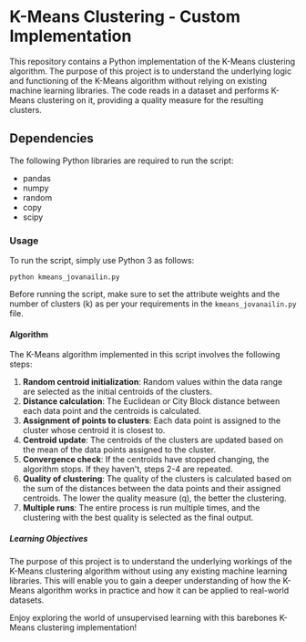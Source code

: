 # K-Means Clustering - Custom Implementation

This repository contains a Python implementation of the K-Means clustering algorithm. The purpose of this project is to understand the underlying logic and functioning of the K-Means algorithm without relying on existing machine learning libraries. The code reads in a dataset and performs K-Means clustering on it, providing a quality measure for the resulting clusters.

## Dependencies

The following Python libraries are required to run the script:

- pandas
- numpy
- random
- copy
- scipy

### Usage

To run the script, simply use Python 3 as follows:

``` python kmeans_jovanailin.py ```

Before running the script, make sure to set the attribute weights and the number of clusters (k) as per your requirements in the `kmeans_jovanailin.py` file.

#### Algorithm

The K-Means algorithm implemented in this script involves the following steps:

1. **Random centroid initialization**: Random values within the data range are selected as the initial centroids of the clusters.
2. **Distance calculation**: The Euclidean or City Block distance between each data point and the centroids is calculated.
3. **Assignment of points to clusters**: Each data point is assigned to the cluster whose centroid it is closest to.
4. **Centroid update**: The centroids of the clusters are updated based on the mean of the data points assigned to the cluster.
5. **Convergence check**: If the centroids have stopped changing, the algorithm stops. If they haven't, steps 2-4 are repeated.
6. **Quality of clustering**: The quality of the clusters is calculated based on the sum of the distances between the data points and their assigned centroids. The lower the quality measure (q), the better the clustering.
7. **Multiple runs**: The entire process is run multiple times, and the clustering with the best quality is selected as the final output.

##### Learning Objectives
The purpose of this project is to understand the underlying workings of the K-Means clustering algorithm without using any existing machine learning libraries. This will enable you to gain a deeper understanding of how the K-Means algorithm works in practice and how it can be applied to real-world datasets.

Enjoy exploring the world of unsupervised learning with this barebones K-Means clustering implementation!


